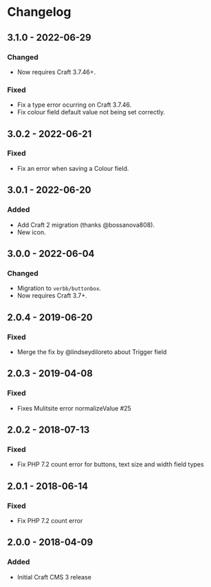 # Changelog

## 3.1.0 - 2022-06-29

### Changed
- Now requires Craft 3.7.46+.

### Fixed
- Fix a type error ocurring on Craft 3.7.46.
- Fix colour field default value not being set correctly.

## 3.0.2 - 2022-06-21

### Fixed
- Fix an error when saving a Colour field.

## 3.0.1 - 2022-06-20

### Added
- Add Craft 2 migration (thanks @bossanova808).
- New icon.

## 3.0.0 - 2022-06-04

### Changed
- Migration to `verbb/buttonbox`.
- Now requires Craft 3.7+.

## 2.0.4 - 2019-06-20

### Fixed
- Merge the fix by @lindseydiloreto about Trigger field

## 2.0.3 - 2019-04-08

### Fixed
- Fixes Mulitsite error normalizeValue #25

## 2.0.2 - 2018-07-13

### Fixed
- Fix PHP 7.2 count error for buttons, text size and width field types

## 2.0.1 - 2018-06-14

### Fixed
- Fix PHP 7.2 count error

## 2.0.0 - 2018-04-09

### Added
- Initial Craft CMS 3 release
